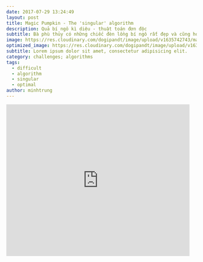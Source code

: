 ```yaml
---
date: 2017-07-29 13:24:49
layout: post
title: Magic Pumpkin - The 'singular' algorithm
description: Quả bí ngô kì diệu - thuật toán đơn độc
subtitle: Bà phù thủy có những chiếc đèn lồng bí ngô rất đẹp và cũng hoạt động rất khác thường. Mỗi tối bà phù thủy đi về đều thực hiện rất nhiều bước thì mới bật sáng đồng thời số đèn bí ngô. Hôm nay, bạn hãy giúp bà nhé!
image: https://res.cloudinary.com/dogipandt/image/upload/v1635742743/magic-pumkins_hzblxf.png
optimized_image: https://res.cloudinary.com/dogipandt/image/upload/v1635742743/magic-pumkins_hzblxf.png
subtitle: Lorem ipsum dolor sit amet, consectetur adipisicing elit.
category: challenges; algorithms
tags:
  - difficult
  - algorithm
  - singular
  - optimal
author: minhtrung
---
```


<iframe src="https://scratch.mit.edu/projects/566389290/embed" allowtransparency="true" width="485" height="402" frameborder="0" scrolling="no" allowfullscreen></iframe>